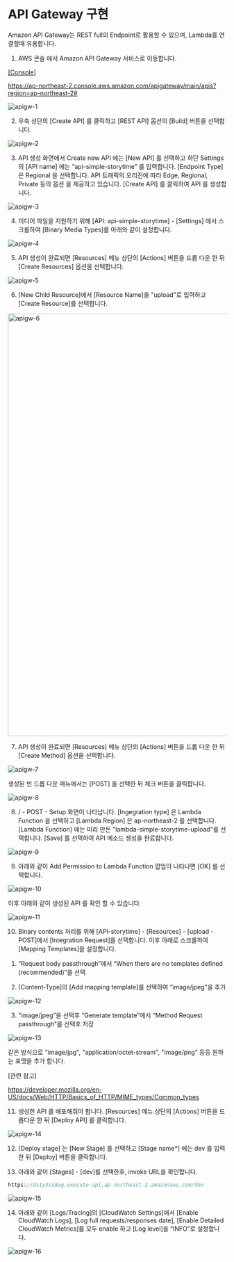 # API Gateway 구현
 
Amazon API Gateway는 REST full의 Endpoint로 활용할 수 있으며, Lambda를 연결할때 유용합니다.

1) AWS 콘솔 에서 Amazon API Gateway 서비스로 이동합니다.

[[Console]](https://ap-northeast-2.console.aws.amazon.com/apigateway/main/apis?region=ap-northeast-2#) 

https://ap-northeast-2.console.aws.amazon.com/apigateway/main/apis?region=ap-northeast-2#



![apigw-1](https://user-images.githubusercontent.com/52392004/156360445-20c9bb15-8d99-49aa-830d-46bbac6943c0.png)




2) 우측 상단의 [Create API] 를 클릭하고 [REST API] 옵션의 [Build] 버튼을 선택합니다.

![apigw-2](https://user-images.githubusercontent.com/52392004/156360522-3999362e-fb99-4466-8520-5a5d164ab756.png)



3) API 생성 화면에서 Create new API 에는 [New API] 를 선택하고 하단 Settings 의 [API name] 에는 “api-simple-storytime” 를 입력합니다. [Endpoint Type] 은 Regional 을 선택합니다. API 트래픽의 오리진에 따라 Edge, Regional, Private 등의 옵션 을 제공하고 있습니다. [Create API] 를 클릭하여 API 를 생성합니다.


![apigw-3](https://user-images.githubusercontent.com/52392004/156360566-431499bf-fa35-4c56-9a5f-23b4e49a5322.png)


4) 미디어 파일을 지원하기 위해 [API: api-simple-storytime] - [Settings] 에서 스크롤하여 [Binary Media Types]를 아래와 같이 설정합니다.


![apigw-4](https://user-images.githubusercontent.com/52392004/156360665-c5fc62ed-0b38-4617-88e3-e2ec0cfc2637.png)



5) API 생성이 완료되면 [Resources] 메뉴 상단의 [Actions] 버튼을 드롭 다운 한 뒤 [Create Resources] 옵션을 선택합니다.

![apigw-5](https://user-images.githubusercontent.com/52392004/156360712-7f9ed4a6-0a6a-497d-83cb-dd6a4ee0cc0f.png)



6) [New Child Resource]에서 [Resource Name]을 "upload"로 입력하고 [Create Resource]를 선택합니다.

<img width="972" alt="apigw-6" src="https://user-images.githubusercontent.com/52392004/156360750-dc5053e7-5f54-445a-88fa-c65c11630504.png">



7) API 생성이 완료되면 [Resources] 메뉴 상단의 [Actions] 버튼을 드롭 다운 한 뒤 [Create Method] 옵션을 선택합니다.

![apigw-7](https://user-images.githubusercontent.com/52392004/156360794-6e369fad-3ae1-416a-b22a-3a5c33673c6d.png)


생성된 빈 드롭 다운 메뉴에서는 [POST] 을 선택한 뒤 체크 버튼을 클릭합니다.

![apigw-8](https://user-images.githubusercontent.com/52392004/156360836-c9daa3b5-45ec-46b6-a91e-de627033168a.png)



8) / - POST - Setup 화면이 나타납니다. [Ingegration type] 은 Lambda Function 을 선택하고 [Lambda Region] 은 ap-northeast-2 를 선택합니다. [Lambda Function] 에는 미리 만든 "lambda-simple-storytime-upload"를 선택합니다. [Save] 를 선택하여 API 메소드 생성을 완료합니다.

![apigw-9](https://user-images.githubusercontent.com/52392004/156360883-d26e92ee-de2c-42ff-a4b2-d16443ee0a53.png)


9) 아래와 같이 Add Permission to Lambda Function 팝업이 나타나면 [OK] 를 선택합니다.

![apigw-10](https://user-images.githubusercontent.com/52392004/156360931-dca24093-e227-47ef-8865-be159d9cb6ee.png)


이후 아래와 같이 생성된 API 를 확인 할 수 있습니다.

![apigw-11](https://user-images.githubusercontent.com/52392004/156360970-a48185aa-6f55-4622-9188-b78d860d8f10.png)



10) Binary contents 처리를 위해 [API-storytime] - [Resources] - [upload - POST]에서 [Integration Request]를 선택합니다. 이후 아래로 스크롤하여 [Mapping Templates]을 설정합니다.

1. “Request body passthrough”에서 “When there are no templates defined (recommended)”를 선택

2. [Content-Type]의 [Add mapping template]를 선택하여 “image/jpeg”을 추가

![apigw-12](https://user-images.githubusercontent.com/52392004/156361006-d8eb4c0d-b6f8-49dd-9b39-11af78d84a06.png)


3. “image/jpeg”을 선택후 “Generate template”에서 “Method Request passthrough”를 선택후 저장

![apigw-13](https://user-images.githubusercontent.com/52392004/156361033-1394509d-433b-4830-b584-c0cd65aaa5bc.png)


같은 방식으로 "image/jpg", "application/octet-stream", "image/png" 등등 원하는 포맷을 추가 합니다. 

[관련 참고]

https://developer.mozilla.org/en-US/docs/Web/HTTP/Basics_of_HTTP/MIME_types/Common_types


11) 생성한 API 를 배포해줘야 합니다. [Resources] 메뉴 상단의 [Actions] 버튼을 드롭다운 한 뒤 [Deploy API] 를 클릭합니다.


![apigw-14](https://user-images.githubusercontent.com/52392004/156361071-e7771509-3fe0-4348-974a-a742676ebf4e.png)


12) [Deploy stage] 는 [New Stage] 를 선택하고 [Stage name*] 에는 dev 를 입력한 뒤 [Deploy] 버튼을 클릭합니다.

13) 아래와 같이 [Stages] - [dev]를 선택한후, invoke URL을 확인합니다.

```c
https://ds1y3ss8wg.execute-api.ap-northeast-2.amazonaws.com/dev

````

![apigw-15](https://user-images.githubusercontent.com/52392004/156361107-49724049-c050-4618-9631-705e41c1e8e1.png)



14) 아래와 같이 [Logs/Tracing]의 [CloudWatch Settings]에서 [Enable CloudWatch Logs], [Log full requests/responses date], [Enable Detailed CloudWatch Metrics]를 모두 enable 하고 [Log level]을 “INFO”로 설정합니다.

![apigw-16](https://user-images.githubusercontent.com/52392004/156361136-39d893f8-f091-45e9-8e50-7ea97107b416.png)




